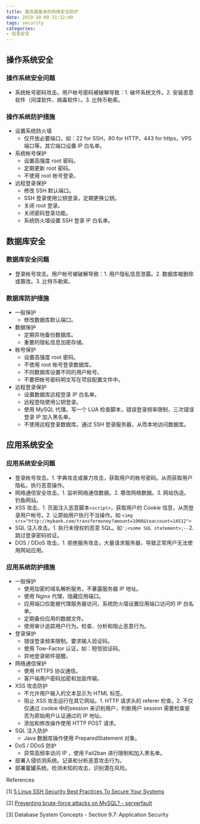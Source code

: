 ```yaml
---
title: 服务器基本的网络安全防护
date: 2019-10-09 21:32:09
tags: security
categories:
- 信息安全
---
```




## 操作系统安全

### 操作系统安全问题

- 系统帐号密码攻击。用户帐号密码被破解导致：1. 破坏系统文件。2. 安装恶意软件（间谍软件、病毒软件）。3. 比特币勒索。

### 操作系统防护措施

- 设置系统防火墙
  - 仅开放必要端口，如：22 for SSH，80 for HTTP，443 for https，VPS 端口等。其它端口设置 IP 白名单。
- 系统帐号保护
  - 设置高强度 root 密码。
  - 定期更新 root 密码。
  - 不使用 root 帐号登录。
- 远程登录保护
  - 修改 SSH 默认端口。
  - SSH 登录使用公钥登录。定期更换公钥。
  - 关闭 root 登录。
  - 关闭密码登录功能。
  - 系统防火墙设置 SSH 登录 IP 白名单。



## 数据库安全

### 数据库安全问题

- 登录帐号攻击。用户帐号被破解导致：1. 用户隐私信息泄露。2. 数据库被删除或篡改。3. 比特币勒索。

### 数据库防护措施

- 一般保护
  - 修改数据库默认端口。
- 数据保护
  - 定期异地备份数据库。
  - 重要的隐私信息加密存储。
- 帐号保护
  - 设置高强度 root 密码。
  - 不使用 root 帐号登录数据库。
  - 不同数据库设置不同的用户帐号。
  - 不要把帐号密码明文写在项目配置文件中。
- 远程登录保护
  - 设置数据库远程登录 IP 白名单。
  - 远程登陆使用公钥登录。
  - 使用 MySQL 代理。写一个 LUA 检查脚本，错误登录频率限制，三次错误登录 IP 加入黑名单。
  - 不使用远程登录数据库。通过 SSH 登录服务器，从而本地访问数据库。



## 应用系统安全

### 应用系统安全问题

- 登录帐号攻击。1. 字典攻击或暴力攻击，获取用户的帐号密码。从而获取用户隐私，执行恶意操作。
- 网络通信安全攻击。1. 监听网络通信数据。2. 篡改网络数据。3. 网站伪造。钓鱼网站。
- XSS 攻击。1. 页面注入恶意脚本`<script>`，获取用户的 Cookie 信息，从而登录用户帐号。2. 让原始用户执行不当操作。如 `<img src="http://mybank.com/transfermoney?amount=1000&toaccount=14512">`
- SQL 注入攻击。1. 执行未授权的恶意 SQL。如`';<some SQL statement>;--`2. 跳过登录密码验证。
- DOS / DDoS 攻击。1. 拒绝服务攻击，大量请求服务器，导致正常用户无法使用网站应用。

### 应用系统防护措施

- 一般保护
  - 使用加密的域名解析服务，不暴露服务器 IP 地址。
  - 使用 Nginx 代理，隐藏应用端口。
  - 应用端口仅能被代理服务器访问，系统防火墙设置应用端口访问的 IP 白名单。
  - 定期备份应用的数据文件。
  - 使用审计追踪用户行为。检查、分析和阻止恶意行为。
- 登录保护
  - 错误登录频率限制。要求输入验证码。
  - 使用 Tow-Factor 认证，如：短信验证码。
  - 异地登录邮件提醒。
- 网络通信保护
  - 使用 HTTPS 协议通信。
  - 客户端用户密码加密和加盐传输。
- XSS 攻击防护
  - 不允许用户输入的文本显示为 HTML 标签。
  - 阻止 XSS 攻击运行在其它网站。1. HTTP 请求头的 referer 检查。2. 不仅仅通过 cookie 中的session 来识别用户，判断用户 session 需要检查是否为原始用户认证通过的 IP 地址。
  - 添加和修改操作使用 HTTP POST 请求。
- SQL 注入防护
  - Java 数据库操作使用 PreparedStatement 对象。
- DoS / DDoS 防护
  - 异常高频率访问 IP ，使用 Fail2ban 进行限制和加入黑名单。
- 部署入侵侦测系统。记录和分析恶意攻击行为。
- 部署蜜罐系统。检测未知的攻击，识别潜在风险。



References

[1] [5 Linux SSH Security Best Practices To Secure Your Systems](https://phoenixnap.com/kb/linux-ssh-security)

[2] [Preventing brute-force attacks on MySQL? - serverfault](https://serverfault.com/questions/67811/preventing-brute-force-attacks-on-mysql?newreg=fc57991d3e9b4c04acea54ebb8df4e0e)

[3] Database System Concepts - Section 9.7: Application Security